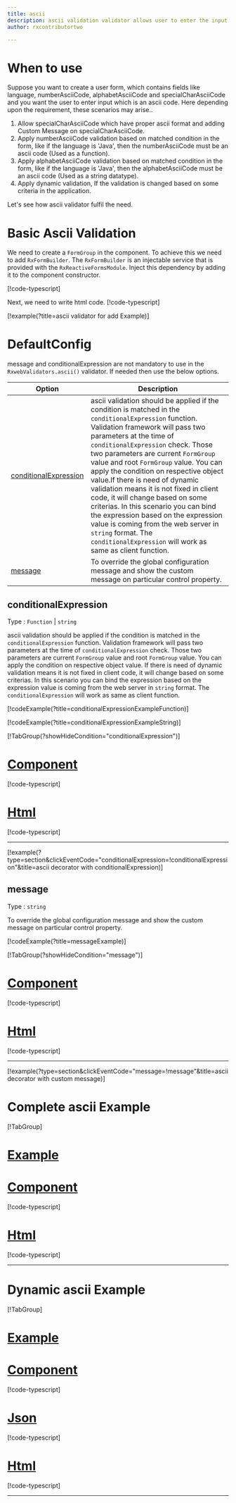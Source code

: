 ```yaml
---
title: ascii
description: ascii validation validator allows user to enter the input which is in the proper ascii format.
author: rxcontributortwo

---
```

# When to use
Suppose you want to create a user form, which contains fields like language, numberAsciiCode, alphabetAsciiCode and specialCharAsciiCode and you want the user to enter input which is an ascii code. Here depending upon the requirement, these scenarios may arise..

1. Allow specialCharAsciiCode which have proper ascii format and adding Custom Message on specialCharAsciiCode.
2. Apply numberAsciiCode validation based on matched condition in the form, like if the language is 'Java', then the numberAsciiCode must be an ascii code (Used as a function).
3. Apply alphabetAsciiCode validation based on matched condition in the form, like if the language is 'Java', then the alphabetAsciiCode must be an ascii code (Used as a string datatype).
4. Apply dynamic validation, If the validation is changed based on some criteria in the application.

Let's see how ascii validator fulfil the need.

# Basic Ascii Validation

We need to create a `FormGroup` in the component. To achieve this we need to add `RxFormBuilder`. The `RxFormBuilder` is an injectable service that is provided with the `RxReactiveFormsModule`. Inject this dependency by adding it to the component constructor.

[!code-typescript[](\assets\examples\reactive-form-validators\validators\ascii\add\ascii-add.component.ts?type=section)]

Next, we need to write html code.
[!code-typescript[](\assets\examples\reactive-form-validators\validators\ascii\add\ascii-add.component.html?type=section)]

[!example(?title=ascii validator for add Example)]
<app-ascii-add-validator></app-ascii-add-validator>

# DefaultConfig
message and conditionalExpression are not mandatory to use in the `RxwebValidators.ascii()` validator. If needed then use the below options.

|Option | Description |
|--- | ---- |
|[conditionalExpression](#conditionalExpression) | ascii validation should be applied if the condition is matched in the `conditionalExpression` function. Validation framework will pass two parameters at the time of `conditionalExpression` check. Those two parameters are current `FormGroup` value and root `FormGroup` value. You can apply the condition on respective object value.If there is need of dynamic validation means it is not fixed in client code, it will change based on some criterias. In this scenario you can bind the expression based on the expression value is coming from the web server in `string` format. The `conditionalExpression` will work as same as client function. |
|[message](#message) | To override the global configuration message and show the custom message on particular control property. |

## conditionalExpression 
Type :  `Function`  |  `string` 

ascii validation should be applied if the condition is matched in the `conditionalExpression` function. Validation framework will pass two parameters at the time of `conditionalExpression` check. Those two parameters are current `FormGroup` value and root `FormGroup` value. You can apply the condition on respective object value.
If there is need of dynamic validation means it is not fixed in client code, it will change based on some criterias. In this scenario you can bind the expression based on the expression value is coming from the web server in `string` format. The `conditionalExpression` will work as same as client function.

[!codeExample(?title=conditionalExpressionExampleFunction)]

[!codeExample(?title=conditionalExpressionExampleString)]

[!TabGroup(?showHideCondition="conditionalExpression")]
# [Component](#tab\conditionalExpressionComponent)
[!code-typescript[](\assets\examples\reactive-form-validators\validators\ascii\conditionalExpression\ascii-conditional-expressions.component.ts)]
# [Html](#tab\conditionalExpressionHtml)
[!code-typescript[](\assets\examples\reactive-form-validators\validators\ascii\conditionalExpression\ascii-conditional-expressions.component.html)]
***

[!example(?type=section&clickEventCode="conditionalExpression=!conditionalExpression"&title=ascii decorator with conditionalExpression)]
<app-ascii-conditionalExpression-validator></app-ascii-conditionalExpression-validator>

## message 
Type :  `string` 

To override the global configuration message and show the custom message on particular control property.

[!codeExample(?title=messageExample)]

[!TabGroup(?showHideCondition="message")]
# [Component](#tab\messageComponent)
[!code-typescript[](\assets\examples\reactive-form-validators\validators\ascii\message\ascii-message.component.ts)]
# [Html](#tab\messageHtml)
[!code-typescript[](\assets\examples\reactive-form-validators\validators\ascii\message\ascii-message.component.html)]
***

[!example(?type=section&clickEventCode="message=!message"&title=ascii decorator with custom message)]
<app-ascii-message-validator></app-ascii-message-validator>

# Complete ascii Example
[!TabGroup]
# [Example](#tab\completeexample)
<app-ascii-complete-validator></app-ascii-complete-validator>
# [Component](#tab\completecomponent)
[!code-typescript[](\assets\examples\reactive-form-validators\validators\ascii\complete\ascii-complete.component.ts)]
# [Html](#tab\completehtml)
[!code-typescript[](\assets\examples\reactive-form-validators\validators\ascii\complete\ascii-complete.component.html)]
***

# Dynamic ascii Example
[!TabGroup]
# [Example](#tab\dynamicexample)
<app-ascii-dynamic-validator></app-ascii-dynamic-validator>
# [Component](#tab\dynamiccomponent)
[!code-typescript[](\assets\examples\reactive-form-validators\validators\ascii\dynamic\ascii-dynamic.component.ts)]
# [Json](#tab\dynamicjson)
[!code-typescript[](\assets\examples\reactive-form-validators\validators\ascii\dynamic\dynamic.json)]
# [Html](#tab\dynamichtml)
[!code-typescript[](\assets\examples\reactive-form-validators\validators\ascii\dynamic\ascii-dynamic.component.html)]
***

